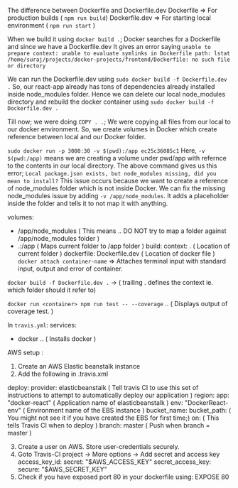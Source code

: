 The difference between Dockerfile and Dockerfile.dev
Dockerfile => For production builds ( `npm run build`)
Dockerfile.dev => For starting local environment ( `npm run start` )

When we build it using `docker build .`; Docker searches for a Dockerfile and since we have a Dockerfile.dev
It gives an error saying `unable to prepare context: unable to evaluate symlinks in Dockerfile path: lstat /home/suraj/projects/docker-projects/frontend/Dockerfile: no such file or directory`

We can run the Dockerfile.dev using `sudo docker build -f Dockerfile.dev .`
So, our react-app already has tons of dependencies already installed inside node_modules folder.
Hence we can delete our local node_modules directory and rebuild the docker container using `sudo docker build -f Dockerfile.dev .`

Till now; we were doing `COPY . .`; We were copying all files from our local to our docker environment.
So, we create volumes in Docker which create reference between local and our Docker folder.

`sudo docker run -p 3000:30 -v $(pwd):/app ec25c36085c1`
Here, `-v $(pwd:/app)` means we are creating a volume under pwd/app with refernce to the contents in our local directory.
The above command gives us this error; `Local package.json exists, but node_modules missing, did you mean to install?`
This issue occurs because we want to create a reference of node_modules folder which is not inside Docker.
We can fix the missing node_modules issue by adding `-v /app/node_modules`. It adds a placeholder inside the folder and tells it to not map it with anything.

volumes:
  - /app/node_modules ( This means .. DO NOT try to map a folder against /app/node_modules folder )
  - .:/app ( Maps current folder to /app folder )
  build:
    context: . ( Location of current folder )
    dockerfile: Dockerfile.dev ( Location of docker file )  
`docker attach container-name` => Attaches terminal input with standard input, output and error of container.

`docker build -f Dockerfile.dev .` -> ( trailing . defines the context ie. which folder should it refer to)

`docker run <container> npm run test -- --coverage` .. ( Displays output of coverage test. )

In `travis.yml`:
services:
  - docker   .. ( Installs docker )


AWS setup :
1. Create an AWS Elastic beanstalk instance
2. Add the following in .travis.xml

deploy:
  provider: elasticbeanstalk ( Tell travis CI to use this set of instructions to attempt to automatically deploy our application )
  region: <your-ebs-instance-region>
  app: "docker-react" ( Application name of elasticbeanstalk )
  env: "DockerReact-env" ( Environment name of the EBS instance )
  bucket_name: <name of created S3 bucket >
  bucket_path: <ebs application-name> ( You might not see it if you have created the EBS for first time;)
  on:          ( This tells Travis CI when to deploy )
    branch: master ( Push when branch = master )

3. Create a user on AWS. Store user-credentials securely.
4. Goto Travis-CI project -> More options -> Add secret and access key
  access_key_id:
    secret: "$AWS_ACCESS_KEY"
  secret_access_key:
    secure: "$AWS_SECRET_KEY"
5. Check if you have exposed port 80 in your dockerfile using:
   EXPOSE 80

